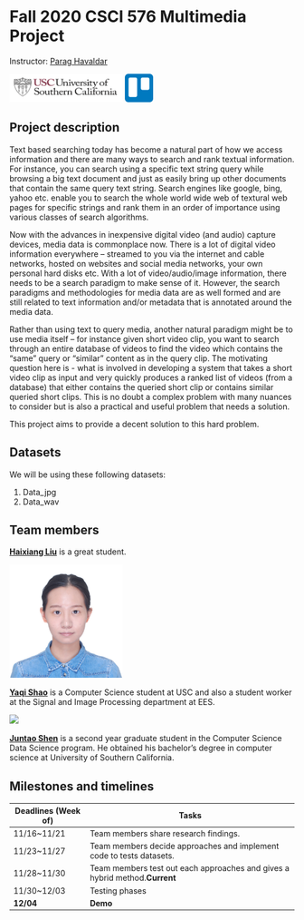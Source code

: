 # Fall 2020 CSCI 576 Multimedia Project

Instructor: [Parag Havaldar](https://www.linkedin.com/in/parag-havaldar-86467/)

[<img src="readme/viterbi_logo.png" width="200" height="50"/>](https://classes.usc.edu/term-20203/course/csci-576/) [<img src="readme/trello-mark-blue.png" width="50" height="50"/>](https://trello.com/b/FC2qwydh/project)

## Project description

Text based searching today has become a natural part of how we access information and there are many ways to search and rank textual information. For instance, you can search using a specific text string query while browsing a big text document and just as easily bring up other documents that contain the same query text string. Search engines like google, bing, yahoo etc. enable you to search the whole world wide web of textural web pages for specific strings and rank them in an order of importance using various classes of search algorithms.

Now with the advances in inexpensive digital video (and audio) capture devices, media data is commonplace now. There is a lot of digital video information everywhere – streamed to you via the internet and cable networks, hosted on websites and social media networks, your own personal hard disks etc. With a lot of video/audio/image information, there needs to be a search paradigm to make sense of it. However, the search paradigms and methodologies for media data are as well formed and are still related to text information and/or metadata that is annotated around the media data.

Rather than using text to query media, another natural paradigm might be to use media itself – for instance given short video clip, you want to search through an entire database of videos to find the video which contains the “same” query or “similar” content as in the query clip. The motivating question here is - what is involved in developing a system that takes a short video clip as input and very quickly produces a ranked list of videos (from a database) that either contains the queried short clip or contains similar queried short clips. This is no doubt a complex problem with many nuances to consider but is also a practical and useful problem that needs a solution.

This project aims to provide a decent solution to this hard problem.

## Datasets

We will be using these following datasets:

1. Data_jpg
2. Data_wav

## Team members

**[Haixiang Liu](https://www.linkedin.com/in/haixiang-liu-5793981b4/)** is a great student.

[<img src="readme/yaqi.jpg" width="200">](mailto:yaqishao@usc.edu)

**[Yaqi Shao](https://www.linkedin.com/in/yaqi-shao-2805761b9/)** is a Computer Science student at USC and also a student worker at the Signal and Image Processing department at EES.

[<img src="https://ca.slack-edge.com/ENCHN8KSS-W0182SSSPSB-2290b4b686dc-512" width="200"/>](mailto:juntaosh@usc.edu)

**[Juntao Shen](https://www.linkedin.com/in/juntao-kenneth-shen-b31b3094/)** is a second year graduate student in the Computer Science Data Science program. He obtained his bachelor’s degree in computer science at University of Southern California.

## Milestones and timelines

| Deadlines (Week of) | Tasks                                                                       |
| ------------------- | --------------------------------------------------------------------------- |
| 11/16~11/21         | Team members share research findings.                                       |
| 11/23~11/27         | Team members decide approaches and implement code to tests datasets.        |
| 11/28~11/30         | Team members test out each approaches and gives a hybrid method.**Current** |
| 11/30~12/03         | Testing phases                                                              |
| **12/04**           | **Demo**                                                                    |